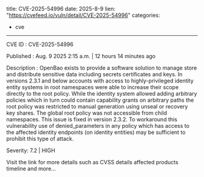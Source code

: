  
title: CVE-2025-54996
date: 2025-8-9
lien: "https://cvefeed.io/vuln/detail/CVE-2025-54996"
categories:
  - cve
---

CVE ID : CVE-2025-54996

Published :  Aug. 9
2025
2:15 a.m. | 12 hours
14 minutes ago

Description : OpenBao exists to provide a software solution to manage
store
and distribute sensitive data including secrets
certificates
and keys. In versions 2.3.1 and below
accounts with access to highly-privileged identity entity systems in root namespaces were able to increase their scope directly to the root policy. While the identity system allowed adding arbitrary policies
which in turn could contain capability grants on arbitrary paths
the root policy was restricted to manual generation using unseal or recovery key shares. The global root policy was not accessible from child namespaces. This issue is fixed in version 2.3.2. To workaround this vulnerability
use of denied_parameters in any policy which has access to the affected identity endpoints (on identity entities) may be sufficient to prohibit this type of attack.

Severity: 7.2 | HIGH

Visit the link for more details
such as CVSS details
affected products
timeline
and more...
